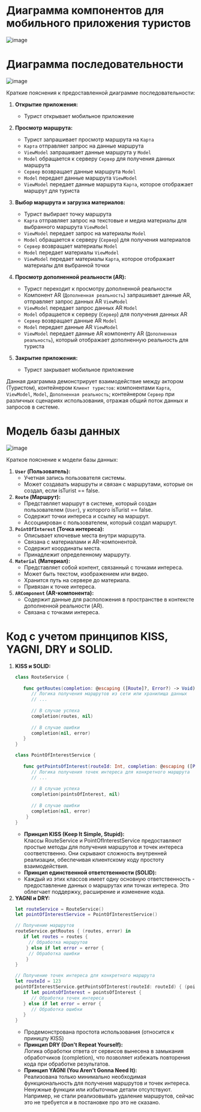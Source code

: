 # Диаграмма компонентов для мобильного приложения туристов

![image](https://github.com/miamib34ch/HSE-SoftwareArchitecture/assets/77894393/da7a70c0-beb5-4b1e-89eb-9ae8ca3b23a8)

# Диаграмма последовательности

![image](https://github.com/miamib34ch/HSE-SoftwareArchitecture/assets/77894393/11298299-325b-4aa8-8794-736101583364)

Краткие пояснения к предоставленной диаграмме последовательности:

1. **Открытие приложения:**  
   - Турист открывает мобильное приложение
  
2. **Просмотр маршрута:**
   - Турист запрашивает просмотр маршрута на `Карта`
   - `Карта` отправляет запрос на данные маршрута
   - `ViewModel` запрашивает данные маршрута у `Model`
   - `Model` обращается к серверу `Сервер` для получения данных маршрута
   - `Сервер` возвращает данные маршрута `Model`
   - `Model` передает данные маршрута `ViewModel`
   - `ViewModel` передает данные маршрута `Карта`, которое отображает маршрут для туриста

3. **Выбор маршрута и загрузка материалов:**
   - Турист выбирает точку маршрута
   - `Карта` отправляет запрос на текстовые и медиа материалы для выбранного маршрута `ViewModel`
   - `ViewModel` передает запрос на материалы `Model`
   - `Model` обращается к серверу (`Сервер`) для получения материалов
   - `Сервер` возвращает материалы `Model`
   - `Model` передает материалы `ViewModel`
   - `ViewModel` передает материалы `Карта`, которое отображает материалы для выбранной точки

4. **Просмотр дополненной реальности (AR):**
   - Турист переходит к просмотру дополненной реальности
   - Компонент AR (`Дополненная реальность`) запрашивает данные AR, отправляет запрос данных AR `ViewModel`
   - `ViewModel` передает запрос данных AR `Model`
   - `Model` обращается к серверу (`Сервер`) для получения данных AR
   - `Сервер` возвращает данные AR `Model`
   - `Model` передает данные AR `ViewModel`
   - `ViewModel` передает данные AR компоненту AR (`Дополненная реальность`), который отображает дополненную реальность для туриста

5. **Закрытие приложения:**  
   - Турист закрывает мобильное приложение
   
Данная диаграмма демонстрирует взаимодействие между актором (Туристом), контейнером `Клиент туристов`: компонентами `Карта`, `ViewModel`, `Model`, `Дополненная реальность`; контейнером `Сервер` при различных сценариях использования, отражая общий поток данных и запросов в системе.

# Модель базы данных

![image](https://github.com/miamib34ch/HSE-SoftwareArchitecture/assets/77894393/5fcc1a1f-7473-421c-9280-f9b7dda032ab)

Краткое пояснение к модели базы данных:

1. **`User` (Пользователь):**
   - Учетная запись пользователя системы.
   - Может создавать маршруты и связан с маршрутами, которые он создал, если isTurist == false.
2. **`Route` (Маршрут):**
   - Представляет маршрут в системе, который создан пользователем (`User`), у которого isTurist == false.
   - Содержит точки интереса и ссылку на маршрут.
   - Ассоциирован с пользователем, который создал маршрут.
3. **`PointOfInterest` (Точка интереса):**
   - Описывает ключевые места внутри маршрута.
   - Связана с материалами и AR-компонентой.
   - Содержит координаты места.
   - Принадлежит определенному маршруту.
4. **`Material` (Материал):**
   - Представляет собой контент, связанный с точками интереса.
   - Может быть текстом, изображением или видео.
   - Хранится путь на сервере до материала.
   - Привязан к точке интереса.
5. **`ARComponent` (AR-компонента):**
   - Содержит данные для расположения в пространстве в контексте дополненной реальности (AR).
   - Связана с точками интереса.

# Код с учетом принципов KISS, YAGNI, DRY и SOLID.

1. **KISS и SOLID:**  
   ```Swift
   class RouteService {
    
      func getRoutes(completion: @escaping ([Route]?, Error?) -> Void) {
         // Логика получения маршрутов из сети или хранилища данных
         // ...
        
         // В случае успеха
         completion(routes, nil)
        
         // В случае ошибки
         completion(nil, error)
      }
   }

   class PointOfInterestService {
    
      func getPointsOfInterest(routeId: Int, completion: @escaping ([PointOfInterest]?, Error?) -> Void) {
         // Логика получения точек интереса для конкретного маршрута
         // ...
        
         // В случае успеха
         completion(pointsOfInterest, nil)
        
         // В случае ошибки
         completion(nil, error)
       }
   }
   ```
   * **Принцип KISS (Keep It Simple, Stupid):**  
     Классы RouteService и PointOfInterestService предоставляют простые методы для получения маршрутов и точек интереса соответственно. Они скрывают сложность внутренней реализации, обеспечивая клиентскому коду простоту взаимодействия.
   * **Принцип единственной ответственности (SOLID):**  
   * Каждый из этих классов имеет одну основную ответственность - предоставление данных о маршрутах или точках интереса. Это облегчает поддержку, расширение и изменение кода.
2. **YAGNI и DRY:**  
   ```Swift
   let routeService = RouteService()
   let pointOfInterestService = PointOfInterestService()

   // Получение маршрутов
   routeService.getRoutes { (routes, error) in
      if let routes = routes {
        // Обработка маршрутов
       } else if let error = error {
        // Обработка ошибки
       }
   }

   // Получение точек интереса для конкретного маршрута
   let routeId = 123
   pointOfInterestService.getPointsOfInterest(routeId: routeId) { (pointsOfInterest, error) in
      if let pointsOfInterest = pointsOfInterest {
         // Обработка точек интереса
      } else if let error = error {
         // Обработка ошибки
      }
   }
   ```
   * Продемонстрована простота использования (относится к приницпу KISS)
   * **Принцип DRY (Don't Repeat Yourself):**  
     Логика обработки ответа от сервисов вынесена в замыкания обработчиков (completion), что позволяет избежать повторения кода при обработке результатов.
   * **Принцип YAGNI (You Aren't Gonna Need It):**  
     Реализована только минимально необходимая функциональность для получения маршрутов и точек интереса. Ненужные функции или избыточные детали отсутствуют. Например, не стали реализовывать удаление маршрутов, сейчас это не требуется и в постановке про это не сказано.

